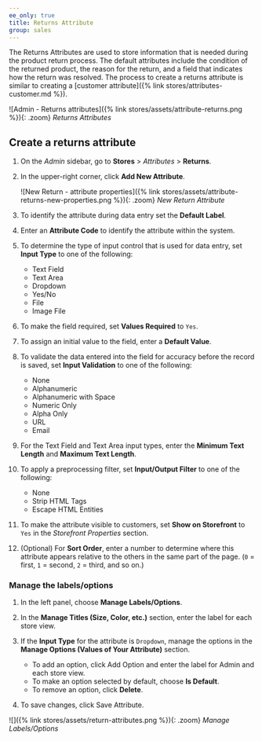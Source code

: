 ```yaml
---
ee_only: true
title: Returns Attribute
group: sales
---
```


The Returns Attributes are used to store information that is needed during the product return process. The default attributes include the condition of the returned product, the reason for the return, and a field that indicates how the return was resolved. The process to create a returns attribute is similar to creating a [customer attribute]({% link stores/attributes-customer.md %}).

![Admin - Returns attributes]({% link stores/assets/attribute-returns.png %}){: .zoom}
_Returns Attributes_

## Create a returns attribute

1. On the _Admin_ sidebar, go to **Stores** > _Attributes_ > **Returns**.

1. In the upper-right corner, click **Add New Attribute**.

   ![New Return - attribute properties]({% link stores/assets/attribute-returns-new-properties.png %}){: .zoom}
   _New Return Attribute_

1. To identify the attribute during data entry set the **Default Label**.

1. Enter an **Attribute Code** to identify the attribute within the system.

1. To determine the type of input control that is used for data entry, set **Input Type** to one of the following:

    - Text Field
    - Text Area
    - Dropdown
    - Yes/No
    - File
    - Image File

1. To make the field required, set **Values Required** to `Yes`.

1. To assign an initial value to the field, enter a **Default Value**.

1. To validate the data entered into the field for accuracy before the record is saved, set **Input Validation** to one of the following:

    - None
    - Alphanumeric
    - Alphanumeric with Space
    - Numeric Only
    - Alpha Only
    - URL
    - Email

1. For the Text Field and Text Area input types, enter the **Minimum Text Length** and **Maximum Text Length**.

1. To apply a preprocessing filter, set **Input/Output Filter** to one of the following:

    - None
    - Strip HTML Tags
    - Escape  HTML Entities

1. To make the attribute visible to customers, set **Show on Storefront** to `Yes` in the _Storefront Properties_ section.

1. (Optional) For **Sort Order**, enter a number to determine where this attribute appears relative to the others in the same part of the page. (`0` = first, `1` = second, `2` = third, and so on.)

### Manage the labels/options

1. In the left panel, choose **Manage Labels/Options**.

1. In the **Manage Titles (Size, Color, etc.)** section, enter the label for each store view.

1. If the **Input Type** for the attribute is `Dropdown`, manage the options in the **Manage Options (Values of Your Attribute)** section.

   - To add an option, click <span class="btn">Add Option</span> and enter the label for Admin and each store view.
   - To make an option selected by default, choose **Is Default**.
   - To remove an option, click **Delete**.

1. To save changes, click <span class="btn">Save Attribute</span>.

![]({% link stores/assets/return-attributes.png %}){: .zoom}
_Manage Labels/Options_